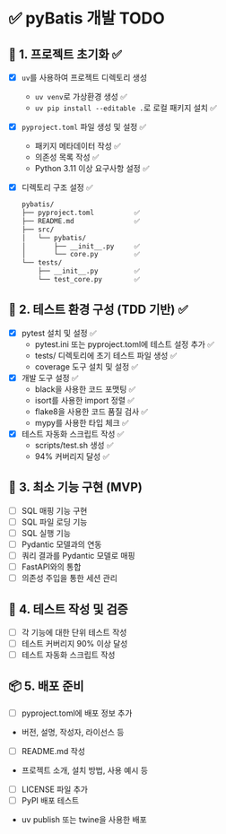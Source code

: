 # ✅ pyBatis 개발 TODO

## 📁 1. 프로젝트 초기화 ✅

- [x] `uv`를 사용하여 프로젝트 디렉토리 생성
  - `uv venv`로 가상환경 생성 ✅
  - `uv pip install --editable .`로 로컬 패키지 설치 ✅
- [x] `pyproject.toml` 파일 생성 및 설정 ✅
  - 패키지 메타데이터 작성 ✅
  - 의존성 목록 작성 ✅
  - Python 3.11 이상 요구사항 설정 ✅
- [x] 디렉토리 구조 설정 ✅

  ```bash
  pybatis/
  ├── pyproject.toml          ✅
  ├── README.md               ✅
  ├── src/
  │   └── pybatis/
  │       ├── __init__.py     ✅
  │       └── core.py         ✅
  └── tests/
      ├── __init__.py         ✅
      └── test_core.py        ✅

## 🧪 2. 테스트 환경 구성 (TDD 기반) ✅

- [x] pytest 설치 및 설정 ✅
  - pytest.ini 또는 pyproject.toml에 테스트 설정 추가 ✅
  - tests/ 디렉토리에 초기 테스트 파일 생성 ✅
  - coverage 도구 설치 및 설정 ✅
- [x] 개발 도구 설정 ✅
  - black을 사용한 코드 포맷팅 ✅
  - isort를 사용한 import 정렬 ✅
  - flake8을 사용한 코드 품질 검사 ✅
  - mypy를 사용한 타입 체크 ✅
- [x] 테스트 자동화 스크립트 작성 ✅
  - scripts/test.sh 생성 ✅
  - 94% 커버리지 달성 ✅

## 🧱 3. 최소 기능 구현 (MVP)
- [ ] SQL 매핑 기능 구현
- [ ] SQL 파일 로딩 기능
- [ ] SQL 실행 기능
- [ ] Pydantic 모델과의 연동
- [ ] 쿼리 결과를 Pydantic 모델로 매핑
- [ ] FastAPI와의 통합
- [ ] 의존성 주입을 통한 세션 관리

## 🧪 4. 테스트 작성 및 검증
- [ ] 각 기능에 대한 단위 테스트 작성
- [ ] 테스트 커버리지 90% 이상 달성
- [ ] 테스트 자동화 스크립트 작성

## 📦 5. 배포 준비
- [ ] pyproject.toml에 배포 정보 추가
 - 버전, 설명, 작성자, 라이선스 등
- [ ] README.md 작성
 - 프로젝트 소개, 설치 방법, 사용 예시 등
- [ ] LICENSE 파일 추가
- [ ]  PyPI 배포 테스트
 - uv publish 또는 twine을 사용한 배포